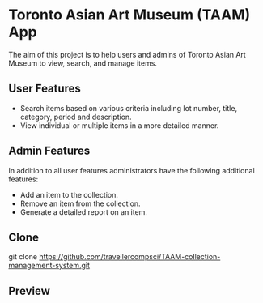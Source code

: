 # **Toronto Asian Art Museum (TAAM) App**

The aim of this project is to help users and admins of Toronto Asian Art Museum to view, search, and manage items.

## **User Features**
* Search items based on various criteria including lot number, title, category, period and description.
* View individual or multiple items in a more detailed manner.

## **Admin Features**

In addition to all user features administrators have the following additional features:
* Add an item to the collection.
* Remove an item from the collection.
* Generate a detailed report on an item.

## **Clone**

git clone https://github.com/travellercompsci/TAAM-collection-management-system.git

## **Preview**

